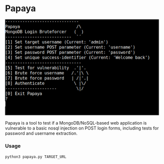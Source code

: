 # Papaya 

![screenshot](screenshot.png)

Papaya is a tool to test if a MongoDB/NoSQL-based web application is vulnerable to a basic nosql injection on POST login forms, including tests for password and username extraction.

### Usage
```
python3 papaya.py TARGET_URL
```

